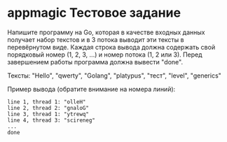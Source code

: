 # appmagic Тестовое задание

Напишите программу на Go, которая в качестве входных данных получает набор текстов и в 3 потока выводит эти тексты в перевёрнутом виде. Каждая строка вывода должна содержать свой порядковый номер (1, 2, 3, ...) и номер потока (1, 2 или 3). Перед завершением работы программа должна вывести "done".

Тексты: "Hello", "qwerty", "Golang", "platypus", "тест", "level", "generics"

Пример вывода (обратите внимание на номера линий):

```
line 1, thread 1: "olleH"
line 2, thread 2: "gnaloG"
line 3, thread 1: "ytrewq"
line 4, thread 3: "scireneg"
...
done
```
